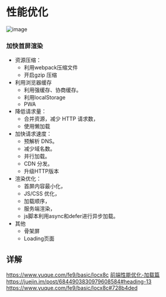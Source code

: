 # 性能优化

![image](https://mmbiz.qpic.cn/mmbiz/vO7l6lQ0BwqmG300mRMj1zE3n6ZFHk05ibDU7gYddia55WLp74Xvu7H0unsAQq1JCswrU8iargYchHXiauOOUPX2tQ/640?wx_fmt=other&tp=webp&wxfrom=5&wx_lazy=1&wx_co=1)

### 加快首屏渲染
- 资源压缩：
  - 利用webpack压缩文件
  - 开启gzip 压缩
- 利用浏览器缓存
  - 利用强缓存、协商缓存。
  - 利用localStorage
  - PWA
- 降低请求量：
  - 合并资源，减少 HTTP 请求数，
  - 使用懒加载
- 加快请求速度：
  - 预解析 DNS。
  - 减少域名数。
  - 并行加载。
  - CDN 分发。
  - 升级HTTP版本
- 渲染优化：
  - 首屏内容最小化，
  - JS/CSS 优化，
  - 加载顺序，
  - 服务端渲染，
  - js脚本利用async和defer进行异步加载。
- 其他
  - 骨架屏
  - Loading页面
## 详解
https://www.yuque.com/fe9/basic/locx8c
[前端性能优化-加载篇](http://www.cxymsg.com/guide/load.html#%E5%89%8D%E8%A8%80)
https://juejin.im/post/6844903830979608584#heading-13
https://www.yuque.com/fe9/basic/locx8c#728b4ded